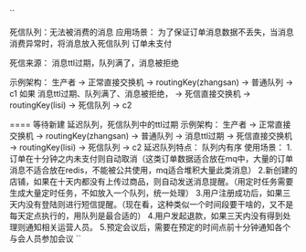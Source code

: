 ``

死信队列：无法被消费的消息
应用场景：
为了保证订单消息数据不丢失，当消息消费异常时，将消息放入死信队列
订单未支付

死信来源：
消息ttl过期，队列满了，消息被拒绝 

示例架构：
生产者 -> 正常直接交换机 -> routingKey(zhangsan) -> 普通队列 
-> c1
如果 消息ttl过期、队列满了、消息被拒绝， -> 死信直接交换机 -> routingKey(lisi) -> 死信队列 -> c2

====
等待新建
延迟队列，死信队列中的ttl过期
示例架构：
生产者 -> 正常直接交换机 -> routingKey(zhangsan) -> 普通队列 -> 消息ttl过期 -> 死信直接交换机 -> routingKey(lisi) -> 死信队列 -> c2
延迟队列特点：
队列内有序
使用场景：
1.订单在十分钟之内未支付则自动取消（这类订单数据适合放在mq中，大量的订单消息不适合放在redis，不能被公共使用，mq适合堆积大量此类消息）
2.新创建的店铺，如果在十天内都没有上传过商品，则自动发送消息提醒。（用定时任务需要生成大量定时任务，不如放入一个队列，统一处理）
3.用户注册成功后，如果三天内没有登陆则进行短信提醒。（现在看，这种类似一个时间段要干啥的，又不是每天定点执行的，用队列是最合适的）
4.用户发起退款，如果三天内没有得到处理则通知相关运营人员。
5.预定会议后，需要在预定的时间点前十分钟通知各个与会人员参加会议
``